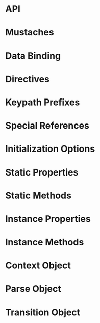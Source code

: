 # API

# Mustaches

# Data Binding

# Directives

# Keypath Prefixes

# Special References

# Initialization Options

# Static Properties

# Static Methods

# Instance Properties

# Instance Methods

# Context Object

# Parse Object

# Transition Object
